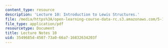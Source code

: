 ```yaml
---
content_type: resource
description: 'Lecture 10: Introduction to Lewis Structures.'
file: /media/https%3A/open-learning-course-data-rc.s3.amazonaws.com/5-111sc-principles-of-chemical-science-fall-2014/3549685d450773a066a716832634203f_MIT5_111F14_Lec10.pdf
file_type: application/pdf
resourcetype: Document
title: Lecture Notes 10
uid: 3549685d-4507-73a0-66a7-16832634203f
---
```

